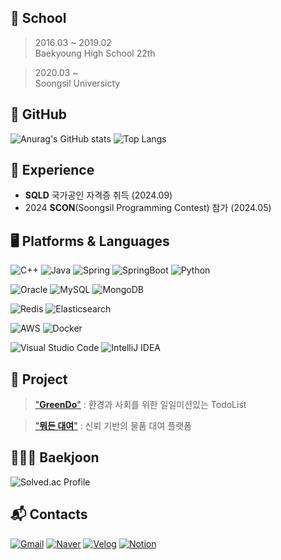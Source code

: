 
## 🏫 School
> 2016.03 ~ 2019.02 </br>
> Baekyoung High School 22th </br>

> 2020.03 ~ </br>
> Soongsil Universicty

## 🌿 GitHub 
![Anurag's GitHub stats](https://github-readme-stats.vercel.app/api?username=youngroky&show_icons=true&theme=transparent)
![Top Langs](https://github-readme-stats.vercel.app/api/top-langs/?username=youngroky)

## 🌲 Experience
- **SQLD** 국가공인 자격증 취득 (2024.09)
- 2024 **SCON**(Soongsil Programming Contest) 참가 (2024.05)

## 🖥️ Platforms & Languages
![C++](https://img.shields.io/badge/c++-00599C?style=for-the-badge&logo=c%2B%2B&logoColor=white)
![Java](https://img.shields.io/badge/Java-007396.svg?&style=for-the-badge&logo=Java&logoColor=white)
![Spring](https://img.shields.io/badge/Spring-6DB33F.svg?&style=for-the-badge&logo=Spring&logoColor=white)
![SpringBoot](https://img.shields.io/badge/springboot-6DB33F?style=for-the-badge&logo=springboot&logoColor=white)
![Python](https://img.shields.io/badge/Python-3776AB.svg?&style=for-the-badge&logo=Python&logoColor=white)

![Oracle](https://img.shields.io/badge/Oracle-F80000.svg?&style=for-the-badge&logo=Oracle&logoColor=white)
![MySQL](https://img.shields.io/badge/MySQL-4479A1.svg?&style=for-the-badge&logo=MySQL&logoColor=white)
![MongoDB](https://img.shields.io/badge/MongoDB-47A248.svg?&style=for-the-badge&logo=MongoDB&logoColor=white)

![Redis](https://img.shields.io/badge/Redis-DC382D.svg?&style=for-the-badge&logo=Redis&logoColor=white)
![Elasticsearch](https://img.shields.io/badge/Elasticsearch-005571.svg?&style=for-the-badge&logo=Elasticsearch&logoColor=white)

![AWS](https://img.shields.io/badge/Amazon%20AWS-232F3E.svg?&style=for-the-badge&logo=Amazon-AWS&logoColor=white)
![Docker](https://img.shields.io/badge/Docker-2496ED.svg?&style=for-the-badge&logo=Docker&logoColor=white)

![Visual Studio Code](https://img.shields.io/badge/Visual%20Studio%20Code-0078D4.svg?&style=for-the-badge&logo=Visual-Studio-Code&logoColor=white)
![IntelliJ IDEA](https://img.shields.io/badge/IntelliJ%20IDEA-000000.svg?&style=for-the-badge&logo=IntelliJ-IDEA&logoColor=white)

## 📑 Project
> ["**GreenDo**"](https://github.com/so1eeee/SofTodo) : 환경과 사회를 위한 일일미션있는 TodoList </br>

> ["**뭐든 대여**"](https://github.com/FlySamryong) :  신뢰 기반의 물품 대여 플랫폼 </br>

## 🧑🏻‍💻 Baekjoon
![Solved.ac Profile](http://mazassumnida.wtf/api/v2/generate_badge?boj=oo2456)

## :mailbox_with_mail: Contacts
[![Gmail](https://img.shields.io/badge/Gmail-D14836.svg?&style=for-the-badge&logo=Gmail&logoColor=white)](mailto:youngrok886@gmail.com)
[![Naver](https://img.shields.io/badge/Naver-03C75A.svg?&style=for-the-badge&logo=Naver&logoColor=white)](mailto:oo2456@naver.com)
[![Velog](https://img.shields.io/badge/Velog-20C997.svg?&style=for-the-badge&logo=Velog&logoColor=white)](https://velog.io/@oh2456/posts)
[![Notion](https://img.shields.io/badge/Notion-000000.svg?&style=for-the-badge&logo=Notion&logoColor=white)](https://almondine-can-437.notion.site/Rok-Developer-10ab2802678780aa8547d71cdfc737df)

